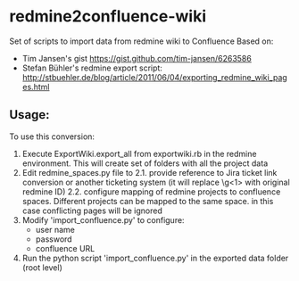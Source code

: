 redmine2confluence-wiki
=======================

Set of scripts to import data from redmine wiki to Confluence
Based on:
- Tim Jansen's gist https://gist.github.com/tim-jansen/6263586 
- Stefan Bühler's redmine export script: http://stbuehler.de/blog/article/2011/06/04/exporting_redmine_wiki_pages.html

Usage:
----------
To use this conversion:
1. Execute ExportWiki.export_all from exportwiki.rb in the redmine environment. This will create set of folders with all the project data
2. Edit redmine_spaces.py file to 
	2.1. provide reference to Jira ticket link conversion or another ticketing system (it will replace \g<1> with original redmine ID)
	2.2. configure mapping of redmine projects to confluence spaces. Different projects can be mapped to the same space. in this case conflicting pages will be ignored
3. Modify 'import_confluence.py' to configure:
	- user name
	- password
	- confluence URL
4. Run the python script 'import_confluence.py' in the exported data folder (root level)

